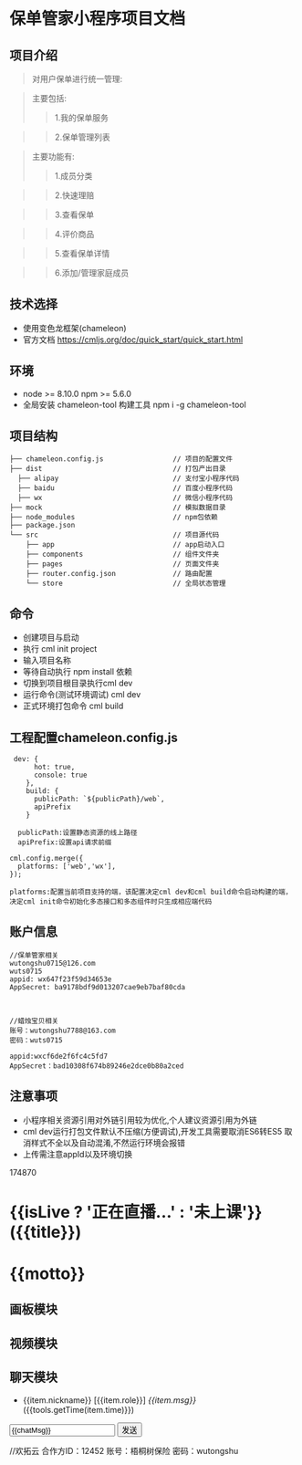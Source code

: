 # 保单管家小程序项目文档

## 项目介绍
> 对用户保单进行统一管理:

> 主要包括:
>> 1.我的保单服务

>> 2.保单管理列表

> 主要功能有:
>> 1.成员分类

>> 2.快速理赔

>> 3.查看保单

>> 4.评价商品

>> 5.查看保单详情

>> 6.添加/管理家庭成员


## 技术选择
- 使用变色龙框架(chameleon)
- 官方文档 https://cmljs.org/doc/quick_start/quick_start.html



## 环境
- node >= 8.10.0 npm >= 5.6.0
- 全局安装 chameleon-tool 构建工具 npm i -g chameleon-tool

## 项目结构
```
├── chameleon.config.js                 // 项目的配置文件
├── dist                                // 打包产出目录
  ├── alipay                            // 支付宝小程序代码
  ├── baidu                             // 百度小程序代码
  ├── wx                                // 微信小程序代码
├── mock                                // 模拟数据目录
├── node_modules                        // npm包依赖
├── package.json
└── src                                 // 项目源代码
    ├── app                             // app启动入口
    ├── components                      // 组件文件夹
    ├── pages                           // 页面文件夹
    ├── router.config.json              // 路由配置
    └── store                           // 全局状态管理

```
## 命令
- 创建项目与启动
-  执行 cml init project
-  输入项目名称
- 等待自动执行 npm install 依赖
-  切换到项目根目录执行cml dev
- 运行命令(测试环境调试) cml dev
- 正式环境打包命令 cml build

## 工程配置chameleon.config.js
```
 dev: {
      hot: true,
      console: true
    },
    build: {
      publicPath: `${publicPath}/web`,
      apiPrefix
    }

  publicPath:设置静态资源的线上路径
  apiPrefix:设置api请求前缀
```

```
cml.config.merge({
  platforms: ['web','wx'],
});

platforms:配置当前项目支持的端，该配置决定cml dev和cml build命令启动构建的端，决定cml init命令初始化多态接口和多态组件时只生成相应端代码

```

## 账户信息
```
//保单管家相关
wutongshu0715@126.com  
wuts0715
appid: wx647f23f59d34653e
AppSecret: ba9178bdf9d013207cae9eb7baf80cda



//蜡烛宝贝相关  
账号：wutongshu7788@163.com  
密码：wuts0715

appid:wxcf6de2f6fc4c5fd7
AppSecret：bad10308f674b89246e2dce0b80a2ced
```

## 注意事项
- 小程序相关资源引用对外链引用较为优化,个人建议资源引用为外链
- cml dev运行打包文件默认不压缩(方便调试),开发工具需要取消ES6转ES5
  取消样式不全以及自动混淆,不然运行环境会报错
- 上传需注意appId以及环境切换




174870


<h1 id="vtitle">{{isLive ? '正在直播...' : '未上课'}}({{title}})</h1>
  <wxs module="tools" src="./filter.wxs"></wxs>
  <h1>{{motto}}</h1>
  <!-- #画板模块 -->
  <h2>画板模块</h2>
  
  <!-- #播放模块 -->
  <h2>视频模块</h2>
  <talkfun-media-view 
  showMeidaView="{{showMeidaView}}"
  mediaUrl="{{mediaUrl}}"
  ></talkfun-media-view>

  <!-- #聊天 -->
  <h2>聊天模块</h2>
  <view class="mod-chat-list">
    <!-- 列表 -->
    <ul class="chat-inner">
      <li wx:for="{{chatList}}" wx:key="{{item.xid}}">{{item.nickname}} [{{item.role}}] <em class="msg-it">{{item.msg}}</em> ({{tools.getTime(item.time)}})</li>
    </ul>
    <!-- #发送 -->
    <view class="chat-sender">
      <input bindinput="bindChatIpt" value="{{chatMsg}}" type="text" class="chat-mode"/>
      <button class="submit-chat" bindtap="emitChat">发送</button>
    </view>
  </view>
  
  
  //欢拓云
  合作方ID：12452
  账号：梧桐树保险
  密码：wutongshu
